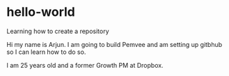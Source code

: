 # hello-world
Learning how to create a repository

Hi my name is Arjun. I am going to build Pemvee and am setting up gitbhub so I can learn how to do so.

I am 25 years old and a former Growth PM at Dropbox.
